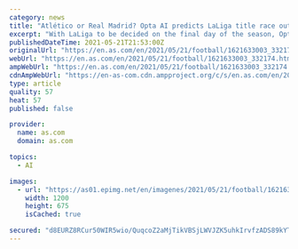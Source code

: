 ```yaml
---
category: news
title: "Atlético or Real Madrid? Opta AI predicts LaLiga title race outcome"
excerpt: "With LaLiga to be decided on the final day of the season, Opta AI has predicted which of Atlético Madrid and Real Madrid will be victorious."
publishedDateTime: 2021-05-21T21:53:00Z
originalUrl: "https://en.as.com/en/2021/05/21/football/1621633003_332174.html"
webUrl: "https://en.as.com/en/2021/05/21/football/1621633003_332174.html"
ampWebUrl: "https://en.as.com/en/2021/05/21/football/1621633003_332174.amp.html"
cdnAmpWebUrl: "https://en-as-com.cdn.ampproject.org/c/s/en.as.com/en/2021/05/21/football/1621633003_332174.amp.html"
type: article
quality: 57
heat: 57
published: false

provider:
  name: as.com
  domain: as.com

topics:
  - AI

images:
  - url: "https://as01.epimg.net/en/imagenes/2021/05/21/football/1621633003_332174_noticia_normal.jpg"
    width: 1200
    height: 675
    isCached: true

secured: "d8EURZ8RCur50WIR5wio/QuqcoZ2aMjTikVBSjLWVJZK5uhkIrvfzADS89kYTjE17a0kZ3eKSQa5wAuFyXesf16JNfRLQZ5pcvIfG+L/rsVLlGzZRb3EvNlyh5KM68op1FWf3rO5NhgdGFcuD/lqfmzxi3Lmuj5XNN3APENog4cgGeptUYsbT9K+VpN14+upvxOOWN5kgJcpHqvdjio9Tb+Jf2rFAQBUIjeztSw/N0Y4MZVIMhVUVMk55XbLXPdUHh18hKtS3YJLGrWvXuKwEnAa/TsJpD3J7DWXuuDxesy1bKlrQOixM2IG2aEXPkL0s45Nlq6cEQ5sDRvdDG+boDM9oYTTVov6TB7CAShRvYg=;uMTwTq59l7HrRD2Y5RDZzQ=="
---
```


